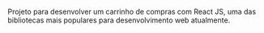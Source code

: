 Projeto para desenvolver um carrinho de compras com React JS, uma das bibliotecas mais populares para desenvolvimento web atualmente.